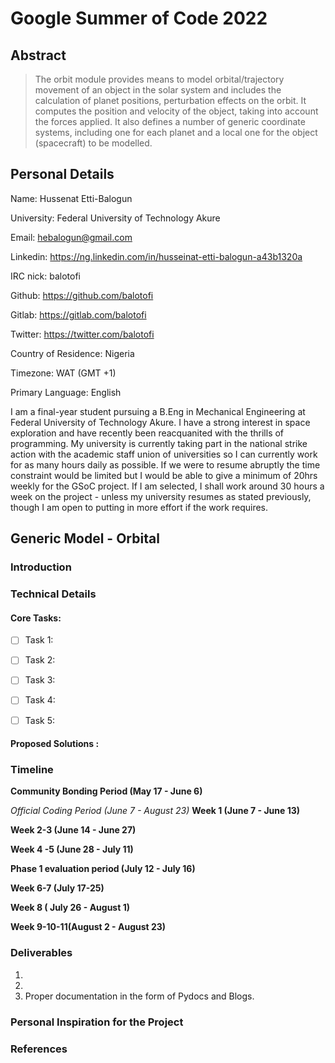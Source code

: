 # Google Summer of Code 2022

## Abstract
> The orbit module provides means to model orbital/trajectory movement of an object in the solar system and includes the calculation of planet positions, perturbation effects on the orbit. It computes the position and velocity of the object, taking into account the forces applied. It also defines a number of generic coordinate  
> systems, including one for each planet and a local one for the object (spacecraft) to be modelled.

## Personal Details

Name: Hussenat Etti-Balogun

University: Federal University of Technology Akure

Email: hebalogun@gmail.com

Linkedin: https://ng.linkedin.com/in/husseinat-etti-balogun-a43b1320a

IRC nick: balotofi

Github: https://github.com/balotofi

Gitlab: https://gitlab.com/balotofi

Twitter: https://twitter.com/balotofi

Country of Residence: Nigeria

Timezone: WAT (GMT +1)

Primary Language: English

I am a final-year student pursuing a B.Eng in Mechanical Engineering at Federal University of Technology Akure. I have a strong interest in space exploration and have recently been reacquanited with the thrills of programming. My university is currently taking part in the national strike action with the academic staff union of universities so I can currently work for as many hours daily as possible. If we were to resume abruptly the time constraint would be limited but I would be able to give a minimum of 20hrs weekly for the GSoC project. If I am selected, I shall work around 30 hours a week on the project - unless my university resumes as stated previously, though I am open to putting in more effort if the work requires.

## Generic Model - Orbital

### Introduction


### Technical Details
#### Core Tasks:
- [ ] Task 1: 
- [ ] Task 2:
- [ ] Task 3:
- [ ] Task 4:
- [ ] Task 5:


#### Proposed Solutions :



### Timeline
**Community Bonding Period (May 17 - June 6)**


*Official Coding Period (June 7 - August 23)*
**Week 1 (June 7 - June 13)**


**Week 2-3 (June 14 - June 27)**


**Week 4 -5 (June 28 - July 11)**


**Phase 1 evaluation period (July 12 - July 16)**


**Week 6-7 (July 17-25)**



**Week 8 ( July 26 - August 1)**


**Week 9-10-11(August 2 - August 23)**



### Deliverables
1. 
2. 
3. Proper documentation in the form of Pydocs and Blogs.

### Personal Inspiration for the Project


### References

